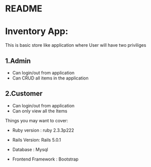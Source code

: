 # README

Inventory App:
==============

This is basic store like application where User will have two priviliges

1.Admin
-------
* Can login/out from application 
* Can CRUD all items in the application

2.Customer
----------
* Can login/out from application
* Can only view all the Items


Things you may want to cover:

* Ruby version : ruby 2.3.3p222

* Rails Version: Rails 5.0.1

* Database : Mysql

* Frontend Framework : Bootstrap
